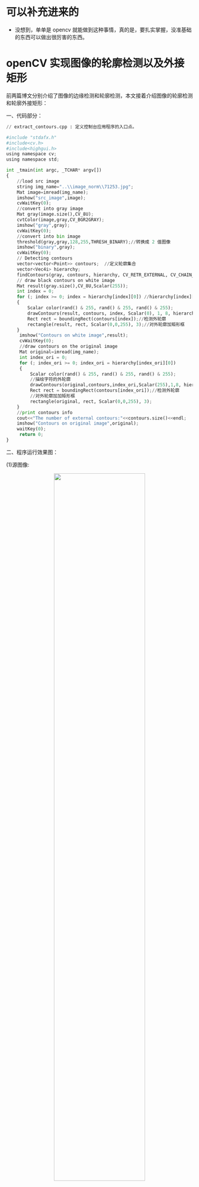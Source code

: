 
# 可以补充进来的

- 没想到，单单是 opencv 就能做到这种事情，真的是，要扎实掌握，没准基础的东西可以做出很厉害的东西。





# openCV 实现图像的轮廓检测以及外接矩形




前两篇博文分别介绍了图像的边缘检测和轮廓检测，本文接着介绍图像的轮廓检测和轮廓外接矩形：

一、代码部分：


```python
// extract_contours.cpp : 定义控制台应用程序的入口点。

#include "stdafx.h"
#include<cv.h>  
#include<highgui.h>  
using namespace cv;
using namespace std;

int _tmain(int argc, _TCHAR* argv[])
{
​    //load src image
​    string img_name="..\\image_norm\\71253.jpg";
​    Mat image=imread(img_name);
​    imshow("src_image",image);
​    cvWaitKey(0);
​    //convert into gray image
​    Mat gray(image.size(),CV_8U);  
​    cvtColor(image,gray,CV_BGR2GRAY);
​    imshow("gray",gray);
​    cvWaitKey(0);
​    //convert into bin image
​    threshold(gray,gray,128,255,THRESH_BINARY);//转换成 2 值图像  
​    imshow("binary",gray);
​    cvWaitKey(0);
​    // Detecting contours
​    vector<vector<Point>> contours;  //定义轮廓集合  
​    vector<Vec4i> hierarchy;
​    findContours(gray, contours, hierarchy, CV_RETR_EXTERNAL, CV_CHAIN_APPROX_NONE);//CV_RETR_EXTERNAL只检测外部轮廓
​    // draw black contours on white image  
​    Mat result(gray.size(),CV_8U,Scalar(255));  
​    int index = 0;  
​    for (; index >= 0; index = hierarchy[index][0]) //hierarchy[index][0]表示后一个轮廓
​    {  
​        Scalar color(rand() & 255, rand() & 255, rand() & 255);  
​        drawContours(result, contours, index, Scalar(0), 1, 8, hierarchy);//描绘字符的外轮廓  
​        Rect rect = boundingRect(contours[index]);//检测外轮廓  
​        rectangle(result, rect, Scalar(0,0,255), 3);//对外轮廓加矩形框  
​    }   
​     imshow("Contours on white image",result);  
​     cvWaitKey(0);
​     //draw contours on the original image  
​     Mat original=imread(img_name);
​     int index_ori = 0;  
​     for (; index_ori >= 0; index_ori = hierarchy[index_ori][0])
​     {
​         Scalar color(rand() & 255, rand() & 255, rand() & 255);  
​         //描绘字符的外轮廓
​         drawContours(original,contours,index_ori,Scalar(255),1,8, hierarchy);  
​         Rect rect = boundingRect(contours[index_ori]);//检测外轮廓
​         //对外轮廓加加矩形框  
​         rectangle(original, rect, Scalar(0,0,255), 3);  
​    }
​    //print contours info
​    cout<<"The number of external contours:"<<contours.size()<<endl;
​    imshow("Contours on original image",original);  
​    waitKey(0);
​     return 0;
}

```



二、程序运行效果图：

(1)源图像:

<p align="center">
    <img width="70%" height="70%" src="http://images.iterate.site/blog/image/181031/e6252I2kiH.png?imageslim">
</p>

(2)灰度图像：

<p align="center">
    <img width="70%" height="70%" src="http://images.iterate.site/blog/image/181031/La6E3hCiaa.png?imageslim">
</p>

(3)二进制图像：

<p align="center">
    <img width="70%" height="70%" src="http://images.iterate.site/blog/image/181031/k063AJJL0E.png?imageslim">
</p>

(4)轮廓在空白图像上显示：

<p align="center">
    <img width="70%" height="70%" src="http://images.iterate.site/blog/image/181031/D7gDlgB6gi.png?imageslim">
</p>

(5)在原图像上画出图像的轮廓以及外接矩形：

<p align="center">
    <img width="70%" height="70%" src="http://images.iterate.site/blog/image/181031/IgcHladcim.png?imageslim">
</p>









# 相关

- [openCV实现图像的轮廓检测以及外接矩形](https://blog.csdn.net/lindamtd/article/details/75194762?utm_source=blogkpcl8)
